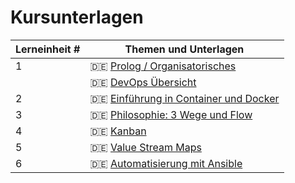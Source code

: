 # Kursunterlagen

| Lerneinheit # | Themen und Unterlagen |
| --- | --- |
| 1 | 🇩🇪 [Prolog / Organisatorisches](https://github.com/aheil/hhn-devops/raw/main/slides/devops.00.de.prolog.pdf) |
|   | 🇩🇪 [DevOps Übersicht](https://github.com/aheil/hhn-devops/raw/main/slides/devops.01.de.overview.pdf) |
| 2 | 🇩🇪 [Einführung in Container und Docker](https://github.com/aheil/hhn-devops/raw/main/slides/devops.02.container.de.pdf)|
| 3 | 🇩🇪 [ Philosophie: 3 Wege und Flow ](https://github.com/aheil/hhn-devops/raw/main/slides/devops.03.3wege.de.pdf)|
| 4 | 🇩🇪 [ Kanban ](https://github.com/aheil/hhn-devops/raw/main/slides/devops.04.kanban.de.pdf)|
| 5 | 🇩🇪 [ Value Stream Maps](https://github.com/aheil/hhn-devops/raw/main/slides/devops.05.value-stream-maps.de.pdf)|
| 6 | 🇩🇪 [ Automatisierung mit Ansible](https://github.com/aheil/hhn-devops/raw/main/slides/devops.06.automatisierung.de.pdf)|







